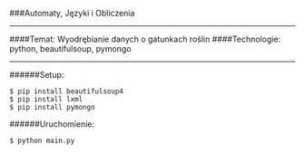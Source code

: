 
###Automaty, Języki i Obliczenia
____
####Temat: Wyodrębianie danych o gatunkach roślin
####Technologie: python, beautifulsoup, pymongo
____

######Setup:
```
$ pip install beautifulsoup4
$ pip install lxml
$ pip install pymongo
```
######Uruchomienie:
```
$ python main.py
```
